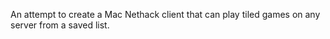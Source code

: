 An attempt to create a Mac Nethack client that can play tiled games on any server from a saved list.
